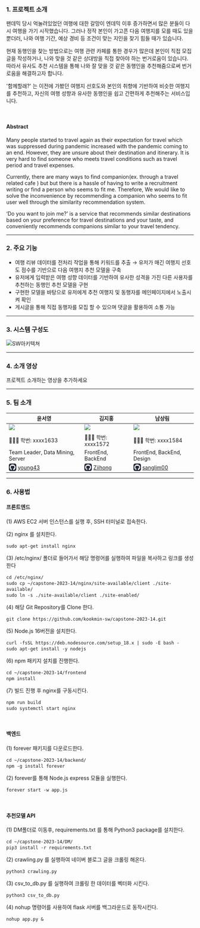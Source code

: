 ### 1. 프로젝트 소개

팬데믹 당시 억눌려있었던 여행에 대한 갈망이 엔데믹 이후 증가하면서 많은 분들이 다시 여행을 가기 시작했습니다. 그러나 정작 본인이 가고픈 다음 여행지를 모를 때도 있을뿐더러, 나와 여행 기간, 예상 경비 등 조건이 맞는 지인을 찾기 힘들 때가 있습니다.

현재 동행인을 찾는 방법으로는 여행 관련 카페를 통한 경우가 많은데 본인이 직접 모집 글을 작성하거나, 나와 맞을 것 같은 상대방을 직접 찾아야 하는 번거로움이 있습니다. 
따라서 유사도 추천 시스템을 통해 나와 잘 맞을 것 같은 동행인을 추천해줌으로써 번거로움을 해결하고자 합니다.

'함께할래?' 는 이전에 가봤던 여행지 선호도와 본인의 취향에 기반하여 비슷한 여행지를 추천하고, 자신의 여행 성향과 유사한 동행인을 쉽고 간편하게 추천해주는 서비스입니다.

 <br/>

#### Abstract

Many people started to travel again as their expectation for travel which was suppressed during pandemic increased with the pandemic coming to an end.
However, they are unsure about their destination and itinerary. It is very hard to find someone who meets travel conditions such as travel period and travel expenses.

Currently, there are many ways to find companion(ex. through a travel related cafe ) but but there is a hassle of having to write a recruitment writing or find a person who seems to fit me.
Therefore, We would like to solve the inconvenience by recommending a companion who seems to fit user well through the similarity recommendation system.

‘Do you want to join me?’ is a service that recommends similar destinations based on your preference for travel destinations and your taste, and conveniently recommends companions similar to your travel tendency.

---

### 2. 주요 기능

- 여행 리뷰 데이터를 전처리 작업을 통해 키워드를 추출 → 유저가 매긴 여행지 선호도 점수를 기반으로 다음 여행지 추천 모델을 구축
- 유저에게 입력받은 여행 성향 데이터를 기반하여 유사한 성격을 가진 다른 사용자를 추천하는 동행인 추천 모델을 구현
- 구현한 모델을 바탕으로  유저에게 추천 여행지 및 동행자를 메인페이지에서 노출시켜 확인
- 게시글을 통해 직접 동행자를 모집 할 수 있으며 댓글을 활용하여 소통 가능

---

### 3. 시스템 구성도

![SW아키텍쳐](https://github.com/kookmin-sw/capstone-2023-14/assets/55116940/a8425ff4-7d88-4c1a-9a5c-40cd26f5fddd)

---

### 4. 소개 영상

프로젝트 소개하는 영상을 추가하세요

---

### 5. 팀 소개

| <span style="justify-content:center; align-items: center; display: flex;">윤서영</span> | <span style="justify-content:center; align-items: center; display: flex">김지홍</span> | <span style="justify-content:center; align-items: center; display: flex">남상림</span> |
| ------------------------------------------------------------ | ------------------------------------------------------------ | ------------------------------------------------------------ |
| <img width="200px" src="https://user-images.githubusercontent.com/54922803/227139823-d6c577b9-9206-4a2b-9e0c-427aecb39737.jpeg"> | <img width="200px" src="https://user-images.githubusercontent.com/54922803/227139864-32700bd9-a38b-4e00-ba2a-799e94912a46.jpeg"> | <img width="200px" src="https://user-images.githubusercontent.com/54922803/227139845-b502b414-5a07-4054-adb7-f466bd93594d.jpeg"> |
| 👩🏻‍💻 학번: xxxx1633                                           | 👩🏻‍💻 학번: xxxx1572                                           | 👩🏻‍💻 학번: xxxx1584                                           |
| Team Leader, Data Mining, Server                             | FrontEnd, BackEnd                                            | FrontEnd, BackEnd, Design                                    |
| <div style="display:flex; gap: 4px; align-items:center "><img width="20px" style="align: center;" src="https://raw.githubusercontent.com/tandpfun/skill-icons/59059d9d1a2c092696dc66e00931cc1181a4ce1f/icons/Github-Dark.svg"> [young43](https://github.com/young43) </div> | <div style="display:flex; gap: 4px; align-items:center "><img width="20px" style="align: center;" src="https://raw.githubusercontent.com/tandpfun/skill-icons/59059d9d1a2c092696dc66e00931cc1181a4ce1f/icons/Github-Dark.svg"> [Ziihong](https://github.com/Ziihong) </div> | <div style="display:flex; gap: 4px; align-items:center "><img width="20px" style="align: center;" src="https://raw.githubusercontent.com/tandpfun/skill-icons/59059d9d1a2c092696dc66e00931cc1181a4ce1f/icons/Github-Dark.svg"> [sanglim00](https://github.com/sanglim00) </div> |

---

### 6. 사용법

#### 프론트엔드

(1) AWS EC2 서버 인스턴스를 실행 후, SSH 터미널로 접속한다.

(2) nginx 를 설치한다.

```shell
sudo apt-get install nginx
```

(3) /etc/nginx/ 폴더로 들어가서 해당 명령어를 실행하여 파일을 복사하고 링크를 생성한다

```shell
cd /etc/nginx/
sudo cp ~/capstone-2023-14/nginx/site-available/client ./site-available/
sudo ln -s ./site-available/client ./site-enabled/
```

(4) 해당 Git Repository를 Clone 한다.

```shell
git clone https://github.com/kookmin-sw/capstone-2023-14.git
```

(5) Node.js 16버전을 설치한다.

```shell
curl -fsSL https://deb.nodesource.com/setup_18.x | sudo -E bash -
sudo apt-get install -y nodejs
```

(6) npm 패키지 설치를 진행한다.

```shell
cd ~/capstone-2023-14/frontend
npm install
```

(7) 빌드 진행 후 nginx를 구동시킨다.

```shell
npm run build
sudo systemctl start nginx
```

<br/>

#### 백엔드

(1)  forever 패키지를 다운로드한다.

```shell
cd ~/capstone-2023-14/backend/
npm -g install forever
```

(2) forever를 통해 Node.js express 모듈을 실행한다.

```shell
forever start -w app.js
```

<br/>

#### 추천모델 API

(1) DM폴더로 이동후, requirements.txt 를 통해 Python3 package를 설치한다.

```shell
cd ~/capstone-2023-14/DM/
pip3 install -r requirements.txt
```

(2) crawling.py 를 실행하여 네이버 블로그 글을 크롤링 해온다.

```shell
python3 crawling.py
```

(3) csv_to_db.py 를 실행하여 크롤링 한 데이터를 벡터화 시킨다.

```
python3 csv_to_db.py
```

(4) nohup 명령어를 사용하여 flask 서버를 백그라운드로 동작시킨다.

```shell
nohup app.py &
```
